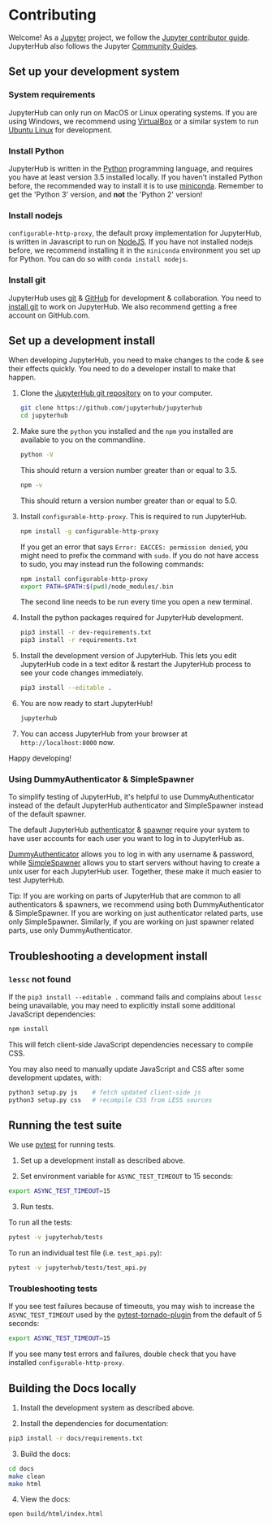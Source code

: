 # Contributing

Welcome! As a [Jupyter](https://jupyter.org) project, we follow the [Jupyter contributor guide](https://jupyter.readthedocs.io/en/latest/contributor/content-contributor.html).
JupyterHub also follows the Jupyter [Community Guides](https://jupyter.readthedocs.io/en/latest/community/content-community.html).


## Set up your development system

### System requirements

JupyterHub can only run on MacOS or Linux operating systems. If you
are using Windows, we recommend using [VirtualBox](https://www.virtualbox.org/)
or a similar system to run [Ubuntu Linux](https://www.ubuntu.com/)
for development.

### Install Python

JupyterHub is written in the [Python](https://python3.org) programming
language, and requires you have at least version 3.5 installed locally.
If you haven't installed Python before, the recommended way to install
it is to use [miniconda](https://conda.io/miniconda.html). Remember
to get the 'Python 3' version, and **not** the 'Python 2' version!

### Install nodejs

`configurable-http-proxy`, the default proxy implementation for JupyterHub,
is written in Javascript to run on [NodeJS](https://nodejs.org/en/). If
you have not installed nodejs before, we recommend installing it in the
`miniconda` environment you set up for Python. You can do so with
`conda install nodejs`.

### Install git

JupyterHub uses [git](https://git-scm.com) & [GitHub](https://github.com)
for development & collaboration. You need to [install git](https://git-scm.com/book/en/v2/Getting-Started-Installing-Git)
to work on JupyterHub. We also recommend getting a free account
on GitHub.com.

## Set up a development install

When developing JupyterHub, you need to make changes to the code
& see their effects quickly. You need to do a developer install
to make that happen.

1. Clone the [JupyterHub git repository](https://github.com/jupyterhub/jupyterhub)
   on to your computer.

   ```bash
   git clone https://github.com/jupyterhub/jupyterhub
   cd jupyterhub
   ```

2. Make sure the `python` you installed and the `npm` you installed
   are available to you on the commandline.

   ```bash
   python -V
   ```

   This should return a version number greater than or equal to 3.5.

   ```bash
   npm -v
   ```

   This should return a version number greater than or equal to 5.0.

3. Install `configurable-http-proxy`. This is required to run JupyterHub.

   ```bash
   npm install -g configurable-http-proxy
   ```

   If you get an error that says `Error: EACCES: permission denied`,
   you might need to prefix the command with `sudo`. If you do not have
   access to sudo, you may instead run the following commands:

   ```bash
   npm install configurable-http-proxy
   export PATH=$PATH:$(pwd)/node_modules/.bin
   ```

   The second line needs to be run every time you open a new terminal.

4. Install the python packages required for JupyterHub development.

   ```bash
   pip3 install -r dev-requirements.txt
   pip3 install -r requirements.txt
   ```

5. Install the development version of JupyterHub. This lets you edit
   JupyterHub code in a text editor & restart the JupyterHub process
   to see your code changes immediately.

   ```bash
   pip3 install --editable .
   ```

6. You are now ready to start JupyterHub!

   ```bash
   jupyterhub
   ```

7. You can access JupyterHub from your browser at `http://localhost:8000`
   now.

Happy developing!

### Using DummyAuthenticator & SimpleSpawner

To simplify testing of JupyterHub,
it's helpful to use DummyAuthenticator instead of the default JupyterHub authenticator
and SimpleSpawner instead of the default spawner.

The default JupyterHub [authenticator](https://jupyterhub.readthedocs.io/en/stable/reference/authenticators.html#the-default-pam-authenticator)
& [spawner](https://jupyterhub.readthedocs.io/en/stable/api/spawner.html#localprocessspawner)
require your system to have user accounts for each user you want to log in to
JupyterHub as.

[DummyAuthenticator](https://github.com/jupyterhub/dummyauthenticator) allows
you to log in with any username & password, while
[SimpleSpawner](https://github.com/jupyterhub/simplespawner) allows you to start
servers without having to create a unix user for each JupyterHub user.
Together, these make it much easier to test JupyterHub.

Tip: If you are working on parts of JupyterHub that are common to all
authenticators & spawners, we recommend using both DummyAuthenticator &
SimpleSpawner. If you are working on just authenticator related parts, use
only SimpleSpawner. Similarly, if you are working on just spawner
related parts, use only DummyAuthenticator.

## Troubleshooting a development install

### `lessc` not found

If the `pip3 install --editable .` command fails and complains about `lessc`
being unavailable, you may need to explicitly install some additional
JavaScript dependencies:

```bash
npm install
```

This will fetch client-side JavaScript dependencies necessary to compile CSS.

You may also need to manually update JavaScript and CSS after some development
updates, with:

```bash
python3 setup.py js    # fetch updated client-side js
python3 setup.py css   # recompile CSS from LESS sources
```

## Running the test suite

We use [pytest](http://doc.pytest.org/en/latest/) for running tests. 

1. Set up a development install as described above. 

2. Set environment variable for `ASYNC_TEST_TIMEOUT` to 15 seconds:

```bash
export ASYNC_TEST_TIMEOUT=15
```

3. Run tests.

To run all the tests:

```bash
pytest -v jupyterhub/tests
```

To run an individual test file (i.e. `test_api.py`):

```bash
pytest -v jupyterhub/tests/test_api.py
```

### Troubleshooting tests

If you see test failures because of timeouts, you may wish to increase the
`ASYNC_TEST_TIMEOUT` used by the
[pytest-tornado-plugin](https://github.com/eugeniy/pytest-tornado/blob/c79f68de2222eb7cf84edcfe28650ebf309a4d0c/README.rst#markers)
from the default of 5 seconds:

```bash
export ASYNC_TEST_TIMEOUT=15
```

If you see many test errors and failures, double check that you have installed
`configurable-http-proxy`.

## Building the Docs locally

1. Install the development system as described above.

2. Install the dependencies for documentation:

```bash
pip3 install -r docs/requirements.txt
```

3. Build the docs:

```bash
cd docs
make clean
make html
```

4. View the docs:

```bash
open build/html/index.html
```
